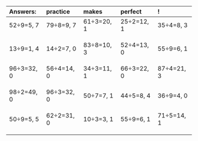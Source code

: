 | Answers: | practice | makes | perfect | ! |
| :--- | :--- | :--- | :--- | :--- |
| 52÷9=5, 7 | 79÷8=9, 7 | 61÷3=20, 1 | 25÷2=12, 1 | 35÷4=8, 3 | 
|   |   |   |   |   | 
|   |   |   |   |   | 
|   |   |   |   |   | 
| 13÷9=1, 4 | 14÷2=7, 0 | 83÷8=10, 3 | 52÷4=13, 0 | 55÷9=6, 1 | 
|   |   |   |   |   | 
|   |   |   |   |   | 
|   |   |   |   |   | 
| 96÷3=32, 0 | 56÷4=14, 0 | 34÷3=11, 1 | 66÷3=22, 0 | 87÷4=21, 3 | 
|   |   |   |   |   | 
|   |   |   |   |   | 
|   |   |   |   |   | 
| 98÷2=49, 0 | 96÷3=32, 0 | 50÷7=7, 1 | 44÷5=8, 4 | 36÷9=4, 0 | 
|   |   |   |   |   | 
|   |   |   |   |   | 
|   |   |   |   |   | 
| 50÷9=5, 5 | 62÷2=31, 0 | 10÷3=3, 1 | 55÷9=6, 1 | 71÷5=14, 1 | 
|   |   |   |   |   | 
|   |   |   |   |   | 
|   |   |   |   |   | 

